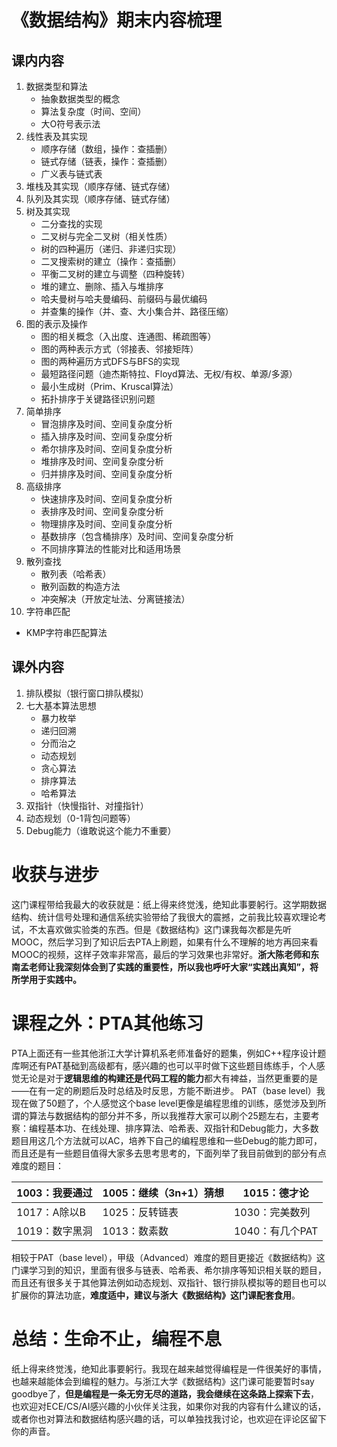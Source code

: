 # 《数据结构》期末内容梳理
## 课内内容

1. 数据类型和算法
   - 抽象数据类型的概念
   - 算法复杂度（时间、空间）
   - 大O符号表示法
2. 线性表及其实现
   - 顺序存储（数组，操作：查插删）
   - 链式存储（链表，操作：查插删）
   - 广义表与链式表
3. 堆栈及其实现（顺序存储、链式存储）
3. 队列及其实现（顺序存储、链式存储）
3. 树及其实现
   - 二分查找的实现
   - 二叉树与完全二叉树（相关性质）
   - 树的四种遍历（递归、非递归实现）
   - 二叉搜索树的建立（操作：查插删）
   - 平衡二叉树的建立与调整（四种旋转）
   - 堆的建立、删除、插入与堆排序
   - 哈夫曼树与哈夫曼编码、前缀码与最优编码
   - 并查集的操作（并、查、大小集合并、路径压缩）
6. 图的表示及操作
   - 图的相关概念（入出度、连通图、稀疏图等）
   - 图的两种表示方式（邻接表、邻接矩阵）
   - 图的两种遍历方式DFS与BFS的实现
   - 最短路径问题（迪杰斯特拉、Floyd算法、无权/有权、单源/多源）
   - 最小生成树（Prim、Kruscal算法）
   - 拓扑排序于关键路径识别问题
7. 简单排序
   - 冒泡排序及时间、空间复杂度分析
   - 插入排序及时间、空间复杂度分析
   - 希尔排序及时间、空间复杂度分析
   - 堆排序及时间、空间复杂度分析
   - 归并排序及时间、空间复杂度分析
8. 高级排序
   - 快速排序及时间、空间复杂度分析
   - 表排序及时间、空间复杂度分析
   - 物理排序及时间、空间复杂度分析
   - 基数排序（包含桶排序）及时间、空间复杂度分析
   - 不同排序算法的性能对比和适用场景
9. 散列查找
   - 散列表（哈希表）
   - 散列函数的构造方法
   - 冲突解决（开放定址法、分离链接法）
10. 字符串匹配
   - KMP字符串匹配算法
## 课外内容

1. 排队模拟（银行窗口排队模拟）
1. 七大基本算法思想
   - 暴力枚举
   - 递归回溯
   - 分而治之
   - 动态规划
   - 贪心算法
   - 排序算法
   - 哈希算法
3. 双指针（快慢指针、对撞指针）
3. 动态规划（0-1背包问题等）
3. Debug能力（谁敢说这个能力不重要）
# 收获与进步
这门课程带给我最大的收获就是：纸上得来终觉浅，绝知此事要躬行。这学期数据结构、统计信号处理和通信系统实验带给了我很大的震撼，之前我比较喜欢理论考试，不太喜欢做实验类的东西。但是《数据结构》这门课我每次都是先听MOOC，然后学习到了知识后去PTA上刷题，如果有什么不理解的地方再回来看MOOC的视频，这样子效率非常高，最后的学习效果也非常好。**浙大陈老师和东南孟老师让我深刻体会到了实践的重要性，所以我也呼吁大家“实践出真知”，将所学用于实践中。**
# 课程之外：PTA其他练习
PTA上面还有一些其他浙江大学计算机系老师准备好的题集，例如C++程序设计题库啊还有PAT基础到高级都有，感兴趣的也可以平时做下这些题目练练手，个人感觉无论是对于**逻辑思维的构建还是代码工程的能力**都大有裨益，当然更重要的是——在有一定的刷题后及时总结及时反思，方能不断进步。
PAT（base level）我现在做了50题了，个人感觉这个base level更像是编程思维的训练，感觉涉及到所谓的算法与数据结构的部分并不多，所以我推荐大家可以刷个25题左右，主要考察：编程基本功、在线处理、排序算法、哈希表、双指针和Debug能力，大多数题目用这几个方法就可以AC，培养下自己的编程思维和一些Debug的能力即可，而且还是有一些题目值得大家多去思考思考的，下面列举了我目前做到的部分有点难度的题目：

| 1003：我要通过 | 1005：继续（3n+1）猜想 | 1015：德才论 |
| --- | --- | --- |
| 1017：A除以B | 1025：反转链表 | 1030：完美数列 |
| 1019：数字黑洞 | 1013：数素数 | 1040：有几个PAT |

相较于PAT（base level），甲级（Advanced）难度的题目更接近《数据结构》这门课学习到的知识，里面有很多与链表、哈希表、希尔排序等知识相关联的题目，而且还有很多关于其他算法例如动态规划、双指针、银行排队模拟等的题目也可以扩展你的算法功底，**难度适中，建议与浙大《数据结构》这门课配套食用**。
# 总结：生命不止，编程不息
纸上得来终觉浅，绝知此事要躬行。我现在越来越觉得编程是一件很美好的事情，也越来越能体会到编程的魅力。与浙江大学《数据结构》这门课可能要暂时say goodbye了，**但是编程是一条无穷无尽的道路，我会继续在这条路上探索下去**，也欢迎对ECE/CS/AI感兴趣的小伙伴关注我，如果你对我的内容有什么建议的话，或者你也对算法和数据结构感兴趣的话，可以单独找我讨论，也欢迎在评论区留下你的声音。
